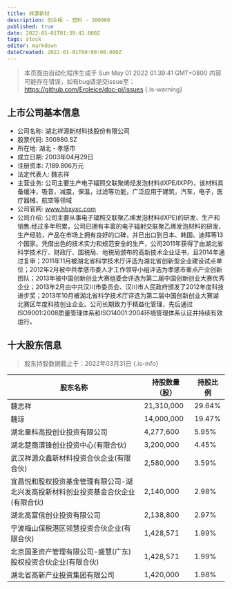 ```yaml
---
title: 祥源新材
description: 创业板 - 塑料 - 300980
published: true
date: 2022-05-01T01:39:41.000Z
tags: stock
editor: markdown
dateCreated: 2022-01-01T00:00:00.000Z
---
```


> 本页面由自动化程序生成于 Sun May 01 2022 01:39:41 GMT+0800
> 内容可能存在错误，如有bug请提交issue至：https://github.com/Eroleice/doc-pi/issues
{.is-warning}

## 上市公司基本信息
- 公司名称: 湖北祥源新材科技股份有限公司
- 股票代码: 300980.SZ
- 所在地: 湖北 - 孝感市
- 成立日期: 2003年04月29日
- 注册资本: 7,189.806万元
- 法定代表人: 魏志祥
- 主营业务: 公司主要生产电子辐照交联聚烯烃发泡材料(IXPE/IXPP)，该材料具备缓冲，吸音，减震，保温，过滤等功能，广泛应用于建筑，汽车，电子，医疗器械，航空等领域
- 公司官网: www.hbxyxc.com
- 公司介绍: 公司主要从事电子辐照交联聚乙烯发泡材料(IXPE)的研发、生产和销售.经过多年积累，公司已拥有丰富的电子辐射交联聚乙烯发泡材料的研发、生产经验，产品在市场上拥有良好的口碑，并已出口到日本、韩国、迪拜等13个国家。凭借出色的技术实力和规范安全的生产，公司2011年获得了由湖北省科学技术厅、财政厅、国税局、地税局颁布的高新技术企业证书，且2014年通过复审；2011年11月被湖北省科学技术厅评选为湖北省创新型企业建设试点单位；2012年2月被中共孝感市委人才工作领导小组评选为孝感市重点产业创新团队；2013年被中国创新创业大赛组委会评选为第二届中国创新创业大赛优秀企业；2013年2月由中共汉川市委员会、汉川市人民政府颁发了2012年度科技进步奖；2013年10月被湖北省科学技术厅评选为第二届中国创新创业大赛湖北赛区年度科技创业企业。公司长期致力于精益化管理，先后通过ISO9001:2008质量管理体系和ISO14001:2004环境管理体系认证并持续有效运行。


## 十大股东信息
> 股东持股数据截止于：2022年03月31日
{.is-info}

| 股东名称 | 持股数量（股） | 持股比例 |
| --- | --- | --- |
| 魏志祥 | 21,310,000 | 29.64% |
| 魏琼 | 14,000,000 | 19.47% |
| 湖北量科高投创业投资有限公司 | 4,277,600 | 5.95% |
| 湖北楚商澴锋创业投资中心(有限合伙) | 3,200,000 | 4.45% |
| 武汉祥源众鑫新材料投资合伙企业(有限合伙) | 2,580,000 | 3.59% |
| 宜昌悦和股权投资基金管理有限公司-湖北兴发高投新材料创业投资基金合伙企业(有限合伙) | 2,140,000 | 2.98% |
| 湖北高富信创业投资有限公司 | 2,138,800 | 2.97% |
| 宁波梅山保税港区领慧投资合伙企业(有限合伙) | 1,428,571 | 1.99% |
| 北京国圣资产管理有限公司-盛慧(广东)股权投资合伙企业(有限合伙) | 1,428,571 | 1.99% |
| 湖北省高新产业投资集团有限公司 | 1,420,000 | 1.98% |




